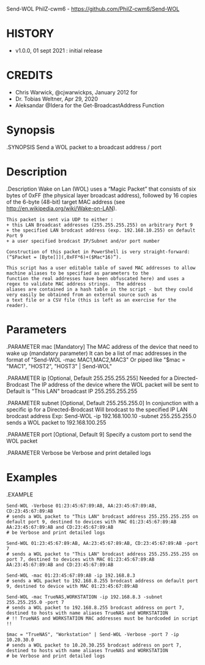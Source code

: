 Send-WOL
PhilZ-cwm6 - https://github.com/PhilZ-cwm6/Send-WOL

# HISTORY
- v1.0.0, 01 sept 2021 : initial release

# CREDITS
- Chris Warwick, @cjwarwickps, January 2012 for 
- Dr. Tobias Weltner, Apr 29, 2020
- Aleksandar @Idera for the Get-BroadcastAddress Function

# Synopsis
.SYNOPSIS
    Send a WOL packet to a broadcast address / port

# Description
.Description
    Wake on Lan (WOL) uses a “Magic Packet” that consists of six bytes of 0xFF (the physical layer broadcast address), followed
    by 16 copies of the 6-byte (48-bit) target MAC address (see http://en.wikipedia.org/wiki/Wake-on-LAN).

    This packet is sent via UDP to either :
    + this LAN Broadcast addresses (255.255.255.255) on arbitrary Port 9
    + the specified LAN brodcast address (exp. 192.168.10.255) on default Port 9
    + a user specified brodcast IP/Subnet and/or port number

    Construction of this packet in PowerShell is very straight-forward: (“$Packet = [Byte[]](,0xFF*6)+($Mac*16)”).

    This script has a user editable table of saved MAC addresses to allow machine aliases to be specified as parameters to the
    function the real addresses have been obfuscated here) and uses a regex to validate MAC address strings.  The address
    aliases are contained in a hash table in the script - but they could very easily be obtained from an external source such as
    a text file or a CSV file (this is left as an exercise for the reader).

# Parameters
.PARAMETER mac [Mandatory]
    The MAC address of the device that need to wake up (mandatory parameter)
    It can be a list of mac addresses in the format of "Send-WOL -mac MAC1,MAC2,MAC3"
    Or piped like "$mac = "MAC1", "HOST2", "HOST3" | Send-WOL"

.PARAMETER ip [Optional, Default 255.255.255.255]
    Needed for a Directed-Brodcast
    The IP address of the device where the WOL packet will be sent to
    Default is "This LAN" broadcast IP 255.255.255.255

.PARAMETER subnet [Optional, Default 255.255.255.0]
    In conjunction with a specific ip for a Directed-Brodcast
    Will brodcast to the specified IP LAN brodcast address
    Exp: Send-WOL -ip 192.168.100.10 -subnet 255.255.255.0
         sends a WOL packet to 192.168.100.255

.PARAMETER port [Optional, Default 9]
    Specify a custom port to send the WOL packet

.PARAMETER Verbose
    be Verbose and print detailed logs

# Examples
.EXAMPLE

    Send-WOL -Verbose 01:23:45:67:89:AB, AA:23:45:67:89:AB, CD:23:45:67:89:AB
    # sends a WOL packet to "This LAN" brodcast address 255.255.255.255 on default port 9, destined to devices with MAC 01:23:45:67:89:AB AA:23:45:67:89:AB and CD:23:45:67:89:AB
    # be Verbose and print detailed logs

    Send-WOL 01:23:45:67:89:AB, AA:23:45:67:89:AB, CD:23:45:67:89:AB -port 7
    # sends a WOL packet to "This LAN" brodcast address 255.255.255.255 on port 7, destined to devices with MAC 01:23:45:67:89:AB AA:23:45:67:89:AB and CD:23:45:67:89:AB

    Send-WOL -mac 01:23:45:67:89:AB -ip 192.168.8.3
    # sends a WOL packet to 192.168.8.255 brodcast address on default port 9, destined to device with MAC 01:23:45:67:89:AB

    Send-WOL -mac TrueNAS,WORKSTATION -ip 192.168.8.3 -subnet 255.255.255.0 -port 7
    # sends a WOL packet to 192.168.8.255 brodcast address on port 7, destined to hosts with name aliases TrueNAS and WORKSTATION
    # !! TrueNAS and WORKSTATION MAC addresses must be hardcoded in script !!

    $mac = "TrueNAS", "Workstation" | Send-WOL -Verbose -port 7 -ip 10.20.30.0
    # sends a WOL packet to 10.20.30.255 brodcast address on port 7, destined to hosts with name aliases TrueNAS and WORKSTATION
    # be Verbose and print detailed logs
